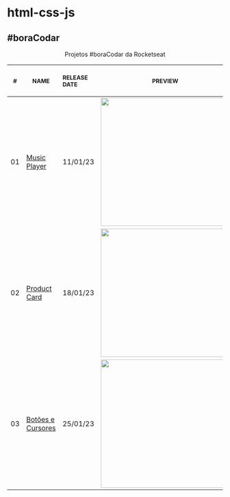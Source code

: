# html-css-js

## #boraCodar

<p align="center">
  Projetos #boraCodar da Rocketseat <br>
  <table>
    <thead>
      <tr>
          <th align="center">
              <img width="20" height="1"> 
              <p>
                  <small>#</small>
              </p>
          </th>
          <th align="center">
              <img width="300" height="1"> 
              <p> 
                  <small>
                      NAME
                  </small>
              </p>
          </th>
          <th align="left">
              <img width="140" height="1">
              <p align="left"> 
                  <small>
                  RELEASE DATE
                  </small>
              </p>
          </th>
          <th align="center">
              <img width="201" height="1">
              <p align="center"> 
                  <small>
                  PREVIEW
                  </small>
              </p>
          </th>
      </tr>
    </thead>
    <tbody>
      <tr>
          <td>01</td>
          <td><a href="https://github.com/natanbalthazar/Rocketseat/tree/main/BoraCodar/01_MusicPlayer">Music Player </a></td>
          <td>11/01/23</td>
          <td align="center">
          <a href="01"><img width="300px" src="01/.github/preview.jpg" /></a></td>
      </tr>
      <tr>
          <td>02</td>
          <td><a href="https://github.com/natanbalthazar/Rocketseat/tree/main/BoraCodar/02_ProductCard">Product Card</a></td>
          <td>18/01/23</td>
          <td align="center"><a href="02"><img width="300px" src="02/.github/preview.jpg" /></a></td>
      </tr>
      <tr>
          <td>03</td>
          <td><a href="https://github.com/natanbalthazar/Rocketseat/tree/main/BoraCodar/03_ButtonsAndCursors">Botões e Cursores</a></td>
          <td>25/01/23</td>
          <td align="center"><a href="03"><img width="300px" src="03/.github/preview.jpg" /></a></td>
      </tr>
     </tbody>
  </table>
</p>

